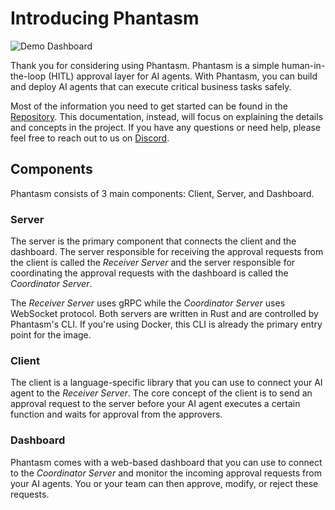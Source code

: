 # Introducing Phantasm

![Demo Dashboard](https://phantasm-assets.s3.amazonaws.com/demos/0.1.0.gif)

Thank you for considering using Phantasm. Phantasm is a simple human-in-the-loop
(HITL) approval layer for AI agents. With Phantasm, you can build and deploy AI
agents that can execute critical business tasks safely.

Most of the information you need to get started can be found in the
[Repository][repo]. This documentation, instead, will focus on explaining the
details and concepts in the project. If you have any questions or need help,
please feel free to reach out to us on [Discord][discord].

[repo]: https://github.com/phantasmlabs/phantasm
[discord]: https://discord.gg/dgevsYhh7P

## Components

Phantasm consists of 3 main components: Client, Server, and Dashboard.

### Server

The server is the primary component that connects the client and the dashboard.
The server responsible for receiving the approval requests from the client is
called the _Receiver Server_ and the server responsible for coordinating the
approval requests with the dashboard is called the _Coordinator Server_.

The _Receiver Server_ uses gRPC while the _Coordinator Server_ uses WebSocket
protocol. Both servers are written in Rust and are controlled by Phantasm's CLI.
If you're using Docker, this CLI is already the primary entry point for the
image.

### Client

The client is a language-specific library that you can use to connect your AI
agent to the _Receiver Server_. The core concept of the client is to send an
approval request to the server before your AI agent executes a certain function
and waits for approval from the approvers.

### Dashboard

Phantasm comes with a web-based dashboard that you can use to connect to the
_Coordinator Server_ and monitor the incoming approval requests from your AI
agents. You or your team can then approve, modify, or reject these requests.
